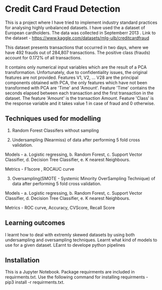 # Credit Card Fraud Detection 

This is a project where I have tried to implement industry standard practices for analysing highly unbalanced datasets. I have used the a dataset of European cardholders. The data was collected in Septemberr 2013 . Link to the dataset - https://www.kaggle.com/datasets/mlg-ulb/creditcardfraud

This dataset presents transactions that occurred in two days, where we have 492 frauds out of 284,807 transactions. The positive class (frauds) account for 0.172% of all transactions.

It contains only numerical input variables which are the result of a PCA transformation. Unfortunately, due to confidentiality issues, the original features are not provided. Features V1, V2, … V28 are the principal components obtained with PCA, the only features which have not been transformed with PCA are 'Time' and 'Amount'. Feature 'Time' contains the seconds elapsed between each transaction and the first transaction in the dataset. The feature 'Amount' is the transaction Amount. Feature 'Class' is the response variable and it takes value 1 in case of fraud and 0 otherwise.


## Techniques used for modelling 

1. Random Forest Classifers without sampling 

2. Undersampling (Nearmiss) of data after performing 5 fold cross validation. 


Models -
a. Logistic regressing,
b. Random Forest,
c. Support Vector Classifier,
d. Decision Tree Classifier,
e. K nearest Neighbours.



Metrics - F1score , ROCAUC curve 

3. Oversampling(SMOTE - Systemic Minority OverSampling Technique) of data after performing 5 fold cross validation.


Models - 
a. Logistic regressing,
b. Random Forest,
c. Support Vector Classifier,
d. Decision Tree Classifier,
e. K nearest Neighbours.



Metrics - ROC curve, Accuracy, CVScore, Recall Score 

## Learning outcomes 

I learnt how to deal with extremly skewed datasets by using both undersampling and oversampling techniques. Learnt what kind of models to use for a given dataset. LEarnt to develope python pipelines 


## Installation 

This is a Jupyter Notebook. Package requirments are included in requirments.txt. Use the following command for installing requirments - pip3 install -r requirments.txt. 
